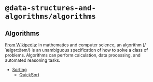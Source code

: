 # `@data-structures-and-algorithms/algorithms`

## Algorithms

[From Wikipedia](https://en.wikipedia.org/wiki/Algorithm): In mathematics and computer science, an algorithm (/ˈælɡərɪðəm/) is an unambiguous specification of how to solve a class of problems. Algorithms can perform calculation, data processing, and automated reasoning tasks.

- [Sorting](./src/sorting)
  -  [QuickSort](./src/sorting/quick-sort)
